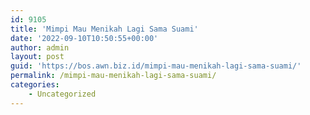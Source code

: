 ```yaml
---
id: 9105
title: 'Mimpi Mau Menikah Lagi Sama Suami'
date: '2022-09-10T10:50:55+00:00'
author: admin
layout: post
guid: 'https://bos.awn.biz.id/mimpi-mau-menikah-lagi-sama-suami/'
permalink: /mimpi-mau-menikah-lagi-sama-suami/
categories:
    - Uncategorized
---
```


